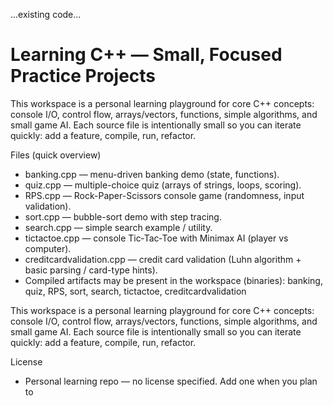 ...existing code...
# Learning C++ — Small, Focused Practice Projects

This workspace is a personal learning playground for core C++ concepts: console I/O, control flow, arrays/vectors, functions, simple algorithms, and small game AI. Each source file is intentionally small so you can iterate quickly: add a feature, compile, run, refactor.

Files (quick overview)
- banking.cpp — menu-driven banking demo (state, functions).
- quiz.cpp — multiple-choice quiz (arrays of strings, loops, scoring).
- RPS.cpp — Rock-Paper-Scissors console game (randomness, input validation).
- sort.cpp — bubble-sort demo with step tracing.
- search.cpp — simple search example / utility.
- tictactoe.cpp — console Tic‑Tac‑Toe with Minimax AI (player vs computer).
- creditcardvalidation.cpp — credit card validation (Luhn algorithm + basic parsing / card-type hints).
- Compiled artifacts may be present in the workspace (binaries): banking, quiz, RPS, sort, search, tictactoe, creditcardvalidation

This workspace is a personal learning playground for core C++ concepts: console I/O, control flow, arrays/vectors, functions, simple algorithms, and small game AI. Each source file is intentionally small so you can iterate quickly: add a feature, compile, run, refactor.

License
- Personal learning repo — no license specified. Add one when you plan to